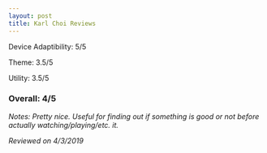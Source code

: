 ```yaml
---
layout: post
title: Karl Choi Reviews
---
```


Device Adaptibility: 5/5

Theme: 3.5/5

Utility: 3.5/5

### Overall: 4/5

*Notes: Pretty nice. Useful for finding out if something is good or not before actually watching/playing/etc. it.*

*Reviewed on 4/3/2019*
